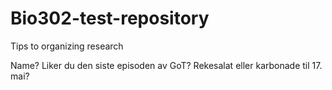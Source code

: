# Bio302-test-repository
Tips to organizing research

Name?
Liker du den siste episoden av GoT?
Rekesalat eller karbonade til 17. mai? 
